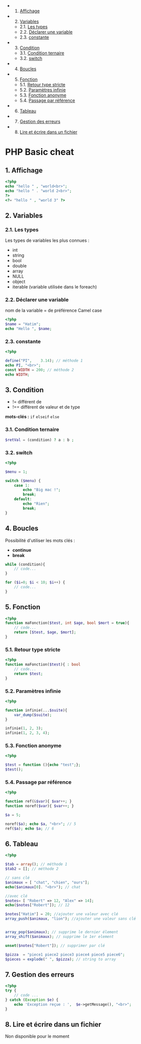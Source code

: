 * 1. [Affichage](#Affichage)
* 2. [Variables](#Variables)
	* 2.1. [Les types](#Lestypes)
	* 2.2. [Déclarer une variable](#Dclarerunevariable)
	* 2.3. [constante](#constante)
* 3. [Condition](#Condition)
	* 3.1. [Condition ternaire](#Conditionternaire)
	* 3.2. [switch](#switch)
* 4. [Boucles](#Boucles)
* 5. [Fonction](#Fonction)
	* 5.1. [Retour type stricte](#Retourtypestricte)
	* 5.2. [Paramètres infinie](#Paramtresinfinie)
	* 5.3. [Fonction anonyme](#Fonctionanonyme)
	* 5.4. [Passage par référence](#Passageparrfrence)
* 6. [Tableau](#Tableau)
* 7. [Gestion des erreurs](#Gestiondeserreurs)
* 8. [Lire et écrire dans un fichier](#Lireetcriredansunfichier)


# PHP Basic cheat

##  1. <a name='Affichage'></a>Affichage

```php
<?php
echo "hello " , "world<br>";
echo "hello " . "world 2<br>";
?>
<?= "hello " , "world 3" ?>
```

##  2. <a name='Variables'></a>Variables

###  2.1. <a name='Lestypes'></a>Les types

Les types de variables les plus connues :

- int
- string
- bool
- double
- array
- NULL
- object
- iterable (variable utilisée dans le foreach)

###  2.2. <a name='Dclarerunevariable'></a>Déclarer une variable

nom de la variable = de préférence Camel case

```php
<?php
$name = "Hatim";
echo "Hello ", $name;

```

###  2.3. <a name='constante'></a>constante

```php
<?php

define("PI",    3.14); // méthode 1
echo PI, "<br>";
const WIDTH = 200; // méthode 2
echo WIDTH;
```

##  3. <a name='Condition'></a>Condition

- != différent de
- !== différent de valeur et de type

**mots-clés :** `if` `elseif` `else`

###  3.1. <a name='Conditionternaire'></a>Condition ternaire

```php
$retVal = (condition) ? a : b ;
```

###  3.2. <a name='switch'></a>switch 

```php
<?php

$menu = 1;

switch ($menu) {
    case 1:
        echo "Big mac !";
        break;
    default:
        echo "Rien";
        break;
}
```

##  4. <a name='Boucles'></a>Boucles

Possibilité d'utiliser les mots clés :

- **continue** 
- **break**

```php
while (condition){
    // code...
}
```

```php
for ($i=0; $i < 10; $i++) { 
    // code...
}
```

##  5. <a name='Fonction'></a>Fonction

```php
<?php
function maFonction($test, int $age, bool $mort = true){
    // code...
    return [$test, $age, $mort];
}
```

###  5.1. <a name='Retourtypestricte'></a>Retour type stricte

```php
<?php
function maFonction($test){ : bool
    // code...
    return $test;
}
```

###  5.2. <a name='Paramtresinfinie'></a>Paramètres infinie

```php
<?php

function infinie(...$suite){
    var_dump($suite);
}

infinie(1, 2, 3);
infinie(1, 2, 3, 4);
```

###  5.3. <a name='Fonctionanonyme'></a>Fonction anonyme

```php
<?php

$test = function (){echo "test";};
$test();
```

###  5.4. <a name='Passageparrfrence'></a>Passage par référence

```php
<?php

function ref(&$var){ $var++; }
function noref($var){ $var++; }

$a = 5;

noref($a); echo $a, "<br>"; // 5
ref($a); echo $a; // 6
```

##  6. <a name='Tableau'></a>Tableau


```php
<?php

$tab = array(); // méthode 1
$tab2 = []; // méthode 2

// sans clé
$animaux = [ "chat", "chien", "ours"];
echo($animaux[0]. "<br>"); // chat

//avec clé
$notes= [ "Robert" => 12, "Alex" => 14];
echo($notes["Robert"]); // 12

$notes["Hatim"] = 20; //ajouter une valeur avec clé
array_push($animaux, "lion"); //ajouter une valeur sans clé


array_pop($animaux); // supprime le dernier élement
array_shift($animaux); // supprime le 1er element

unset($notes["Robert"]); // supprimer par clé

$pizza  = "piece1 piece2 piece3 piece4 piece5 piece6";
$pieces = explode(" ", $pizza); // string to array
```

##  7. <a name='Gestiondeserreurs'></a>Gestion des erreurs

```php
<?php 
try {
    // code ...
} catch (Exception $e) {
    echo 'Exception reçue : ',  $e->getMessage(), "<br>";
}
```

##  8. <a name='Lireetcriredansunfichier'></a>Lire et écrire dans un fichier

Non disponible pour le moment
